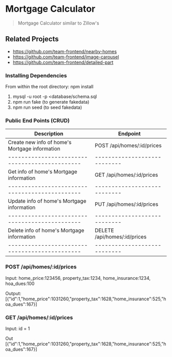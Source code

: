 # Mortgage Calculator

> Mortgage Calculator similar to Zillow's

## Related Projects

  - https://github.com/team-frontend/nearby-homes
  - https://github.com/team-frontend/image-carousel
  - https://github.com/team-frontend/detailed-part

### Installing Dependencies

From within the root directory:
npm install

1. mysql -u root -p <database/schema.sql
2. npm run fake (to generate fakedata)
3. npm run seed (to seed fakedata)


### Public End Points (CRUD)
| Description                                    | Endpoint                     |
| ---------------------------------------------- | ---------------------------- |
| Create new info of home's Mortgage information | POST /api/homes/:id/prices   |
| ---------------------------------------------- | ---------------------------- |
| Get info of home's Mortgage information        | GET /api/homes/:id/prices    |
| ---------------------------------------------- | ---------------------------- |
| Update info of home's Mortgage information     | PUT /api/homes/:id/prices    |
| ---------------------------------------------- | ---------------------------- |
| Delete info of home's Mortgage information     | DELETE /api/homes/:id/prices |
| ---------------------------------------------- | ---------------------------- |


### POST /api/homes/:id/prices
Input:
home_price:123456, property_tax:1234, home_insurance:1234, hoa_dues:100

Output:
[{"id":1,"home_price":1031260,"property_tax":1628,"home_insurance":525,"hoa_dues":167}]

### GET /api/homes/:id/prices
Input:
id = 1

Out
[{"id":1,"home_price":1031260,"property_tax":1628,"home_insurance":525,"hoa_dues":167}]
